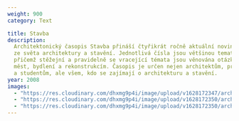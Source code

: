 ```yaml
---
weight: 900
category: Text

title: Stavba
description:
  Architektonický časopis Stavba přináší čtyřikrát ročně aktuální novinky
  ze světa architektury a stavění. Jednotlivá čísla jsou většinou tematicky uspořádána,
  přičemž stěžejní a pravidelně se vracející témata jsou věnována otázkám rozvoje
  měst, bydlení a rekonstrukcím. Časopis je určen nejen architektům, projektantům
  a studentům, ale všem, kdo se zajímají o architekturu a stavění.
year: 2008
images:
  - "https://res.cloudinary.com/dhxmg9p4i/image/upload/v1628172347/archweb/scan-4.jpg"
  - "https://res.cloudinary.com/dhxmg9p4i/image/upload/v1628172350/archweb/scan-5.jpg"
  - "https://res.cloudinary.com/dhxmg9p4i/image/upload/v1628172350/archweb/scan-6.jpg"
---
```

